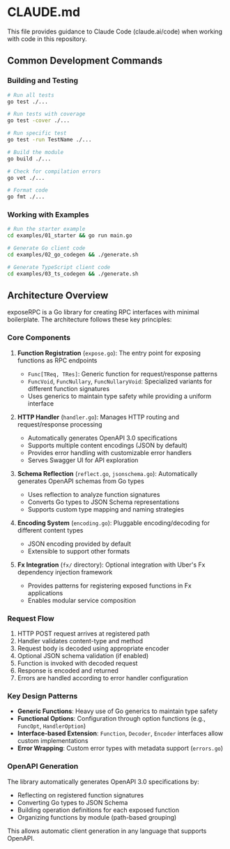 # CLAUDE.md

This file provides guidance to Claude Code (claude.ai/code) when working with code in this repository.

## Common Development Commands

### Building and Testing
```bash
# Run all tests
go test ./...

# Run tests with coverage
go test -cover ./...

# Run specific test
go test -run TestName ./...

# Build the module
go build ./...

# Check for compilation errors
go vet ./...

# Format code
go fmt ./...
```

### Working with Examples
```bash
# Run the starter example
cd examples/01_starter && go run main.go

# Generate Go client code
cd examples/02_go_codegen && ./generate.sh

# Generate TypeScript client code  
cd examples/03_ts_codegen && ./generate.sh
```

## Architecture Overview

exposeRPC is a Go library for creating RPC interfaces with minimal boilerplate. The architecture follows these key principles:

### Core Components

1. **Function Registration** (`expose.go`): The entry point for exposing functions as RPC endpoints
   - `Func[TReq, TRes]`: Generic function for request/response patterns
   - `FuncVoid`, `FuncNullary`, `FuncNullaryVoid`: Specialized variants for different function signatures
   - Uses generics to maintain type safety while providing a uniform interface

2. **HTTP Handler** (`handler.go`): Manages HTTP routing and request/response processing
   - Automatically generates OpenAPI 3.0 specifications
   - Supports multiple content encodings (JSON by default)
   - Provides error handling with customizable error handlers
   - Serves Swagger UI for API exploration

3. **Schema Reflection** (`reflect.go`, `jsonschema.go`): Automatically generates OpenAPI schemas from Go types
   - Uses reflection to analyze function signatures
   - Converts Go types to JSON Schema representations
   - Supports custom type mapping and naming strategies

4. **Encoding System** (`encoding.go`): Pluggable encoding/decoding for different content types
   - JSON encoding provided by default
   - Extensible to support other formats

5. **Fx Integration** (`fx/` directory): Optional integration with Uber's Fx dependency injection framework
   - Provides patterns for registering exposed functions in Fx applications
   - Enables modular service composition

### Request Flow

1. HTTP POST request arrives at registered path
2. Handler validates content-type and method
3. Request body is decoded using appropriate encoder
4. Optional JSON schema validation (if enabled)
5. Function is invoked with decoded request
6. Response is encoded and returned
7. Errors are handled according to error handler configuration

### Key Design Patterns

- **Generic Functions**: Heavy use of Go generics to maintain type safety
- **Functional Options**: Configuration through option functions (e.g., `FuncOpt`, `HandlerOption`)
- **Interface-based Extension**: `Function`, `Decoder`, `Encoder` interfaces allow custom implementations
- **Error Wrapping**: Custom error types with metadata support (`errors.go`)

### OpenAPI Generation

The library automatically generates OpenAPI 3.0 specifications by:
- Reflecting on registered function signatures
- Converting Go types to JSON Schema
- Building operation definitions for each exposed function
- Organizing functions by module (path-based grouping)

This allows automatic client generation in any language that supports OpenAPI.